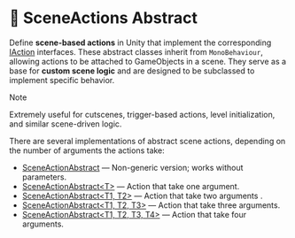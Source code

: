 # 🧩 SceneActions Abstract

Define **scene-based actions** in Unity that implement the corresponding [IAction](IActions.md) interfaces.
These abstract classes inherit from `MonoBehaviour`, allowing actions to be attached to GameObjects in a scene.
They serve as a base for **custom scene logic** and are designed to be subclassed to implement specific behavior.

> [!NOTE]
> Extremely useful for cutscenes, trigger-based actions, level initialization, and similar scene-driven logic.

There are several implementations of abstract scene actions, depending on the number of arguments the actions take:

- [SceneActionAbstract](SceneActionAbstract.md) — Non-generic version; works without parameters.
- [SceneActionAbstract&lt;T&gt;](SceneActionAbstract%601.md) — Action that take one argument.
- [SceneActionAbstract&lt;T1, T2&gt;](SceneActionAbstract%602.md) — Action that take two arguments .
- [SceneActionAbstract&lt;T1, T2, T3&gt;](SceneActionAbstract%603.md) — Action that take three arguments.
- [SceneActionAbstract&lt;T1, T2, T3, T4&gt;](SceneActionAbstract%604.md) — Action that take four arguments.